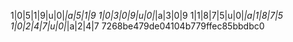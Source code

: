 1|0|5|1|9|u|0|_|a|5|1|9
1|0|3|0|9|u|0|_|a|3|0|9
1|1|8|7|5|u|0|_|a|1|8|7|5
1|0|2|4|7|u|0|_|a|2|4|7
7268be479de04104b779ffec85bbdbc0

